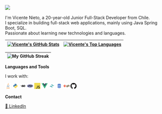 <img src="https://readme-typing-svg.herokuapp.com/?font=Roboto&weight=900&size=40=true&vCenter=true&width=500&height=70&duration=4000&color=B3B3B3&lines=Hi+There!+👋;+I'm+Vicent!;" />

I'm Vicente Nieto, a 20-year-old Junior Full-Stack Developer from Chile.  
I specialize in building full-stack web applications, mainly using Java Spring Boot, SQL.  
Passionate about learning new technologies and languages.  

| <a href="https://github.com/anuraghazra/github-readme-stats"><img align="center" alt="Vicente's GitHub Stats" src="https://github-readme-stats.vercel.app/api?username=sseketuDev&show_icons=true&include_all_commits=true&theme=buefy" /></a> | <a href="https://github.com/anuraghazra/github-readme-stats"><img align="center" alt="Vicente's Top Languages" src="https://github-readme-stats.vercel.app/api/top-langs/?username=sseketuDev&layout=compact&theme=buefy" /></a> |
| ------------- | ------------- |

| ![My GitHub Streak](http://github-readme-streak-stats.herokuapp.com?user=sseketuDev&theme=buefy) |
| ------------- |

**Languages and Tools**

I work with:


<code><img height="20" src="https://raw.githubusercontent.com/github/explore/master/topics/java/java.png"></code>
<code><img height="20" src="https://raw.githubusercontent.com/github/explore/master/topics/python/python.png"></code>
<code><img height="20" src="https://raw.githubusercontent.com/github/explore/master/topics/go/go.png"></code>
<code><img height="20" src="https://raw.githubusercontent.com/github/explore/master/topics/php/php.png"></code>
<code><img height="20" src="https://raw.githubusercontent.com/github/explore/master/topics/javascript/javascript.png"></code>
<code><img height="20" src="https://raw.githubusercontent.com/github/explore/master/topics/vue/vue.png"></code>
<code><img height="20" src="https://raw.githubusercontent.com/github/explore/master/topics/tailwind/tailwind.png"></code>
<code><img height="20" src="https://raw.githubusercontent.com/github/explore/master/topics/sql/sql.png"></code>
<code><img height="20" src="https://raw.githubusercontent.com/github/explore/master/topics/git/git.png"></code>
<code><img height="20" src="https://raw.githubusercontent.com/github/explore/master/topics/github/github.png"></code>

**Contact**

[👔 LinkedIn](https://www.linkedin.com/in/vicente-nieto-359a66281/)



